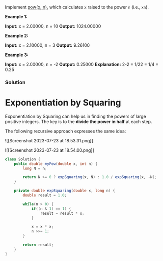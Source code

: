 Implement [pow(x, n)](http://www.cplusplus.com/reference/valarray/pow/), which calculates `x` raised to the power `n` (i.e., `xn`).

**Example 1:**

**Input:** x = 2.00000, n = 10
**Output:** 1024.00000

**Example 2:**

**Input:** x = 2.10000, n = 3
**Output:** 9.26100

**Example 3:**

**Input:** x = 2.00000, n = -2
**Output:** 0.25000
**Explanation:** 2-2 = 1/22 = 1/4 = 0.25

### Solution

# Exponentiation by Squaring

Exponentiation by Squaring can help us in finding the powers of large positive integers. The key is to the **divide the power in half** at each step.

The following recursive approach expresses the same idea:


![[Screenshot 2023-07-23 at 18.53.31.png]]

![[Screenshot 2023-07-23 at 18.54.00.png]]

```java
class Solution {
    public double myPow(double x, int n) {
        long N = n;

        return N >= 0 ? expSquaring(x, N) : 1.0 / expSquaring(x, -N);
    }

    private double expSquaring(double x, long n) {
        double result = 1.0;

        while(n > 0) {
            if((n & 1) == 1) {
                result = result * x;
            }

            x = x * x;
            n >>= 1;
        }

        return result;
    }
}
```
